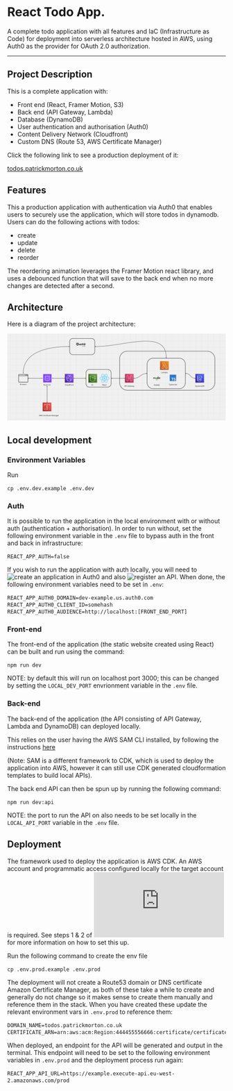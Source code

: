 # React Todo App.

A complete todo application with all features and IaC (Infrastructure as Code) for deployment into serverless architecture hosted in AWS, using Auth0 as the provider for OAuth 2.0 authorization.

---

## Project Description

This is a complete application with:

- Front end (React, Framer Motion, S3)
- Back end (API Gateway, Lambda)
- Database (DynamoDB)
- User authentication and authorisation (Auth0)
- Content Delivery Network (Cloudfront)
- Custom DNS (Route 53, AWS Certificate Manager)

Click the following link to see a production deployment of it:

[todos.patrickmorton.co.uk](https://todos.patrickmorton.co.uk)

## Features

This a production application with authentication via Auth0 that enables users to securely use the application, which will store todos in dynamodb. Users can do the following actions with todos:

- create
- update
- delete
- reorder

The reordering animation leverages the Framer Motion react library, and uses a debounced function that will save to the back end when no more changes are detected after a second.

## Architecture

Here is a diagram of the project architecture:

![](./architecture.png)

## Local development

### Environment Variables

Run 

```
cp .env.dev.example .env.dev
```

### Auth

It is possible to run the application in the local environment with or without auth (authentication + authorisation). In order to run without, set the following environment variable in the `.env` file to bypass auth in the front and back in infrastructure:

```
REACT_APP_AUTH=false
```

If you wish to run the application with auth locally, you will need to ![create an application in Auth0](https://auth0.com/docs/get-started/auth0-overview/create-applications) and also ![register an API](https://auth0.com/docs/get-started/auth0-overview/set-up-apis). When done, the following environment variables need to be set in `.env`:

```
REACT_APP_AUTH0_DOMAIN=dev-example.us.auth0.com
REACT_APP_AUTH0_CLIENT_ID=somehash
REACT_APP_AUTH0_AUDIENCE=http://localhost:[FRONT_END_PORT]
```

### Front-end

The front-end of the application (the static website created using React) can be built and run using the command:

```
npm run dev
```

NOTE: by default this will run on localhost port 3000; this can be changed by setting the `LOCAL_DEV_PORT` envrionment variable in the `.env` file.

### Back-end

The back-end of the application (the API consisting of API Gateway, Lambda and DynamoDB) can deployed locally. 

This relies on the user having the AWS SAM CLI installed, by following the instructions [here](https://docs.aws.amazon.com/serverless-application-model/latest/developerguide/install-sam-cli.html)

(Note: SAM is a different framework to CDK, which is used to deploy the application into AWS, however it can still use CDK generated cloudformation templates to build local APIs). 

The back end API can then be spun up by running the following command:

```
npm run dev:api
```

NOTE: the port to run the API on also needs to be set locally in the `LOCAL_API_PORT` variable in the `.env` file. 

## Deployment

The framework used to deploy the application is AWS CDK. An AWS account and programmatic access configured locally for the target account is required. See steps 1 & 2 of ![this guide](https://docs.aws.amazon.com/cdk/v2/guide/getting_started.html#getting_started_auth) for more information on how to set this up. 

Run the following command to create the env file

```
cp .env.prod.example .env.prod
```
The deployment will not create a Route53 domain or DNS certificate Amazon Certificate Manager, as both of these take a while to create and generally do not change so it makes sense to create them manually and reference them in the stack. When you have created these update the relevant environment vars in `.env.prod` to reference them:

```
DOMAIN_NAME=todos.patrickmorton.co.uk
CERTIFICATE_ARN=arn:aws:acm:Region:444455556666:certificate/certificate_ID
```

When deployed, an endpoint for the API will be generated and output in the terminal. This endpoint will need to be set to the following environment variables in `.env.prod` and the deployment process run again:

```
REACT_APP_API_URL=https://example.execute-api.eu-west-2.amazonaws.com/prod
```